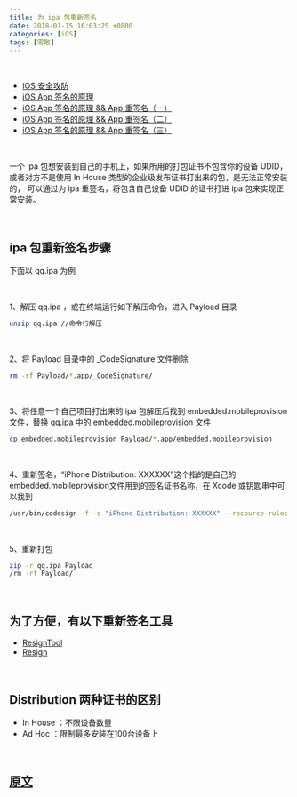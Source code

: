 ```yaml
---
title: 为 ipa 包重新签名
date: 2018-01-15 16:03:25 +0800
categories: [iOS]
tags: [零散]
---
```


<br>

* [iOS 安全攻防](https://blog.csdn.net/airths/category_10085168.html)
* [iOS App 签名的原理](https://wereadteam.github.io/2017/03/13/Signature/)
* [iOS App 签名的原理 && App 重签名（一）](https://blog.csdn.net/Airths/article/details/107091206)
* [iOS App 签名的原理 && App 重签名（二）](https://blog.csdn.net/Airths/article/details/107512837)
* [iOS App 签名的原理 && App 重签名（三）](https://blog.csdn.net/Airths/article/details/107711246)

<br>

一个 ipa 包想安装到自己的手机上，如果所用的打包证书不包含你的设备 UDID，或者对方不是使用 In House 类型的企业级发布证书打出来的包，是无法正常安装的， 可以通过为 ipa 重签名，将包含自己设备 UDID 的证书打进 ipa 包来实现正常安装。

<br>

## ipa 包重新签名步骤
下面以 qq.ipa 为例

<br>

1、解压 qq.ipa ，或在终端运行如下解压命令，进入 Payload 目录

``` zsh
unzip qq.ipa //命令行解压
```

<br>

2、将 Payload 目录中的 _CodeSignature 文件删除

``` zsh
rm -rf Payload/*.app/_CodeSignature/
```

<br>

3、将任意一个自己项目打出来的 ipa 包解压后找到 embedded.mobileprovision 文件，替换 qq.ipa 中的 embedded.mobileprovision 文件

``` zsh
cp embedded.mobileprovision Payload/*.app/embedded.mobileprovision
```

<br>

4、重新签名，“iPhone Distribution: XXXXXX”这个指的是自己的embedded.mobileprovision文件用到的签名证书名称，在 Xcode 或钥匙串中可以找到

``` zsh
/usr/bin/codesign -f -s "iPhone Distribution: XXXXXX" --resource-rules Payload/*.app/ResourceRules.plist Payload/*.app/
```

<br>

5、重新打包

``` zsh
zip -r qq.ipa Payload
/rm -rf Payload/
```





<br>

## 为了方便，有以下重新签名工具
* [ResignTool](https://github.com/InjoyDeng/ResignTool/tree/master/ResignTool)
* [Resign](https://github.com/LigeiaRowena/Resign)

<br>

## Distribution 两种证书的区别
* In House ：不限设备数量
* Ad Hoc ：限制最多安装在100台设备上

<br>

## [原文](https://www.jianshu.com/p/441f19fbdc5c)

